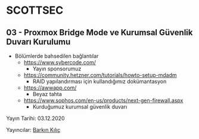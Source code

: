 
  

# SCOTTSEC

## 03 - Proxmox Bridge Mode ve Kurumsal Güvenlik Duvarı Kurulumu

* Bölümlerde bahsedilen bağlantılar
	* https://www.sybercode.com/ 
		* Yayın sponsorumuz
	* https://community.hetzner.com/tutorials/howto-setup-mdadm
		* RAID yapılandırması için kullandığımız dokümantasyon
	* https://awwapp.com/ 
		* Beyaz tahta
	* https://www.sophos.com/en-us/products/next-gen-firewall.aspx
		* Kurduğumuz kurumsal güvenlik duvarı



Yayın Tarihi: 03.12.2020

Yayıncılar: [Barkın Kılıç](https://twitter.com/barknkilic)
